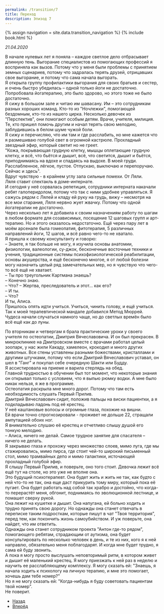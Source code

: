 ```yaml
---
permalink: /transition/7
title: Переход
description: Эпизод 7
---
```

{% assign navigation  = site.data.transition_navigation %}
{% include book.html %}

*21.04.2020*

В начале нулевых лет я поняла – каждое светлое дело отбрасывает длинную тень. Выгорание специалистов из помогающих профессий я восприняла как вызов. Потому что у меня были проблемы с принятием земных сценариев, потому что задралась терять друзей, отрицавших свое выгорание, и потому что сама начала выгорать.  
Я открыла группу профилактики выгорания для своих братьев и сестер, и очень быстро убедилась – одной только йоги не достаточно. Попробовала йогатерапию, это было здорово, но этого тоже не было достаточно.  
Я сижу в большом зале и читаю им шавасану. Им – это сотрудникам разных хороших команд. Кто-то из "Ночлежки", помогающей бездомным,
кто-то из нашего цирка. Несколько девочек из "Перспектив", они помогают особым детям. Врачи, учителя, милиция. Те, кто пришел помочь другим и начал терять свою мелодию, заблудившись в белом шуме чужой боли.  
Я сижу и перечисляю, что им там и где расслабить, но мне кажется что я размешиваю голубой свет в огромной кастрюле. Прохладный звездный эфир, который светит но не греет.  
"Кожа, покрывающая грудную клетку, мышцы оплетающие грудную клетку, и всё, что бьётся и дышит, всё, что светится, дышит и бьётся, приподнимаясь на вдохе и спадаясь на выдохе. В моей груди. Расслабленное, лёгкое, пустое. Отпускаю, выключаю и перепоручаю. Сейчас и здесь".  
Вдруг чувствую - в крайнем углу зала сильные помехи. От Ляли.  
Ляля ставит спектакль в доме-интернате.  
И сегодня у неё сорвалась репетиция, сотрудники интерната накачали ребят галоперидолом, потому что так с ними удобнее управляться.
Я сажусь рядом с Лялей и кладу ей руку на грудь, вижу – несмотря на все мои старания, Ляля нервно жует жвачку. Потому что одной йогатерапии не достаточно.  
Через несколько лет я добавила к своим назначениям работу по шагам в любом формате для созависимых, посещение 12 шаговых групп и арт-терапию. Но и этого оказалось недостаточно. Ещё через пару лет в моём арсенале была гомеопатия, фитотерапия, 5 различных направлений йоги, 12 шагов, и всё равно чего-то не хватало.  
Я пришла к своему консультанту и говорю:  
– Знаете, я так больше не могу, я изучила основы анатомии, физиологии, валеологии, су-джок, бесконечные восточные техники и учения, традиционные системы психофизиологической реабилитации, основы акушерства, и ещё бесконечно многое, я от любой болезни могу назначить целый ряд замечательных мер, но я чувствую что чего-то всё ещё не хватает.  
– Ты про треугольник Картмана знаешь?  
– Конечно знаю.  
– Что?
– Жертва, преследователь и этот... как его?  
– И ты.  
– Что?  
И ты, Алиса.  
Пришлось опять идти учиться. Учиться, чинить голову, и ещё учиться.  
Так к моей терапевтической мандале добавился Метод Мюррей.  
Чудеса начали случаться намного чаще, но до светлых времён было всё ещё как до луны.

По вторникам и четвергам я брала практические уроки у своего учителя по остеопатии, Дмитрия Вячеславовича. И он был прекрасен.
В микроклинике на Дмитровском вместе с врачами работал целый зоопарк, у нас жили Какаду, хамелеон, крокодил и много других животных. Все стены уставлены разными божествами, кристаллами и другими штучками, потому что если Дмитрий Вячеславович уставал, он шел в "Ганг" и покупал себе очередную Шакти или Будду.  
Я ассистировала на приеме и варила стерлядь на обед.  
Главной трудностью в обучении был тот момент, что некоторые знания он открывал только с условием, что я выпью рюмку водки. А мне было никак нельзя, я же в программе.  
Остеопатия раскрыла мне много дорог. Потому что там есть необходимость слушать Первый Прилив.  
Дмитрий Вячеславович сидит, положив пальцы на виски пациентки, а я подкладываю ладонь под её крестец.  
У неё каштановые волосы и огромные глаза, похожие на вишни.  
Ей врачи точно спрогнозировали - проживет не дольше 22, стращали ампутацией обоих ног.  
Я внимательно слушаю её крестец и отчетливо слышу душой его тонкую мелодию.  
– Алиса, ничего не делай. Самое трудное занятие для спасателя – ничего не делать.  
Я закрываю глаза и прохожу через множество слоев, мимо луга, где мы стажировались, мимо пирса, где стоит чей-то широкий письменный стол, мимо трамвайных депо и мимо галактики, источающей прохладный голубой эфир.  
Я слышу Первый Прилив, и поверьте, оно того стоит. Девочка лежит всё ещё тут на столе, но это уже не вполне она.  
Это будущий психотерапевт. Она будет жить и жить не так, как будто с ней что-то не так, она еще даст прикурить тому миру, который пока её пугает. Она будет работать над собой так храбро и достойно, что когда-то перерастёт меня, обгонит, поднимаясь по эволюционной лестнице, и помашет сверху рукой.  
Она лежит на кушетке и дышит. Она напугана, ей больно ходить и трудно принять свою дорогу. Но однажды она станет отвечать в переписке таким подросткам, которые пишут в чат "Твоя территория", перед тем, как покончить жизнь самоубийством. И уж поверьте, она найдет, что им ответить.  
Однажды она станет сотрудником проекта "Антон где-то рядом", помогающего ребятам, страдающим от аутизма, она будет консультировать по несколько человек в день, и те из них, кого я к ней направлю, обязательно меня поблагодарят. И когда мне будет трудно, я сама ей буду звонить.  
А пока я могу просто выслушать неповторимый ритм, в котором живет и дышит её маленький крестец. Я могу приезжать к ней раз в неделю и научить ее расслабляющему комплексу. Я могу сказать ей: "Знаешь, я начала ходить к психологу на личную терапию, и мне это помогает, хочешь дам тебе номер?"  
Но я не могу сказать ей: "Когда-нибудь я буду советовать пациентам твой номер".  
Не поверит.

<nav aria-label="pagination">
  <ul class="pagination justify-content-center">
    <li class="page-item">
      <a class="page-link" href="/transition/6"><i class="bi bi-arrow-left"></i> Назад</a>
    </li>
    <li class="page-item">
      <a class="page-link" href="/transition/8">Вперёд <i class="bi bi-arrow-right"></i></a>
    </li>
  </ul>
</nav>